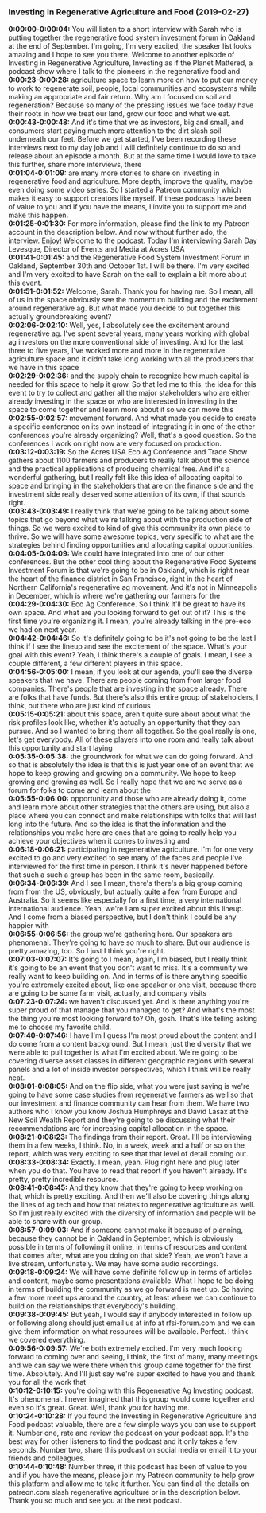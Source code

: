 ### Investing in Regenerative Agriculture and Food  (2019-02-27)
**0:00:00-0:00:04:**  You will listen to a short interview with Sarah who is putting together the regenerative  food system investment forum in Oakland at the end of September.  I'm going, I'm very excited, the speaker list looks amazing and I hope to see you there.  Welcome to another episode of Investing in Regenerative Agriculture, Investing as if the  Planet Mattered, a podcast show where I talk to the pioneers in the regenerative food and  
**0:00:23-0:00:28:**  agriculture space to learn more on how to put our money to work to regenerate soil,  people, local communities and ecosystems while making an appropriate and fair return.  Why am I focused on soil and regeneration?  Because so many of the pressing issues we face today have their roots in how we treat  our land, grow our food and what we eat.  
**0:00:43-0:00:48:**  And it's time that we as investors, big and small, and consumers start paying much more  attention to the dirt slash soil underneath our feet.  Before we get started, I've been recording these interviews next to my day job and I  will definitely continue to do so and release about an episode a month.  But at the same time I would love to take this further, share more interviews, there  
**0:01:04-0:01:09:**  are many more stories to share on investing in regenerative food and agriculture.  More depth, improve the quality, maybe even doing some video series.  So I started a Patreon community which makes it easy to support creators like myself.  If these podcasts have been of value to you and if you have the means, I invite you to  support me and make this happen.  
**0:01:25-0:01:30:**  For more information, please find the link to my Patreon account in the description below.  And now without further ado, the interview.  Enjoy!  Welcome to the podcast.  Today I'm interviewing Sarah Day Levesque, Director of Events and Media at Acres USA  
**0:01:41-0:01:45:**  and the Regenerative Food System Investment Forum in Oakland, September 30th and October  1st.  I will be there.  I'm very excited and I'm very excited to have Sarah on the call to explain a bit more  about this event.  
**0:01:51-0:01:52:**  Welcome, Sarah.  Thank you for having me.  So I mean, all of us in the space obviously see the momentum building and the excitement  around regenerative ag.  But what made you decide to put together this actually groundbreaking event?  
**0:02:06-0:02:10:**  Well, yes, I absolutely see the excitement around regenerative ag.  I've spent several years, many years working with global ag investors on the more conventional  side of investing.  And for the last three to five years, I've worked more and more in the regenerative agriculture  space and it didn't take long working with all the producers that we have in this space  
**0:02:29-0:02:36:**  and the supply chain to recognize how much capital is needed for this space to help it  grow.  So that led me to this, the idea for this event to try to collect and gather all the  major stakeholders who are either already investing in the space or who are interested  in investing in the space to come together and learn more about it so we can move this  
**0:02:55-0:02:57:**  movement forward.  And what made you decide to create a specific conference on its own instead of integrating  it in one of the other conferences you're already organizing?  Well, that's a good question.  So the conferences I work on right now are very focused on production.  
**0:03:12-0:03:19:**  So the Acres USA Eco Ag Conference and Trade Show gathers about 1100 farmers and producers  to really talk about the science and the practical applications of producing chemical free.  And it's a wonderful gathering, but I really felt like this idea of allocating capital  to space and bringing in the stakeholders that are on the finance side and the investment  side really deserved some attention of its own, if that sounds right.  
**0:03:43-0:03:49:**  I really think that we're going to be talking about some topics that go beyond what we're  talking about with the production side of things.  So we were excited to kind of give this community its own place to thrive.  So we will have some awesome topics, very specific to what are the strategies behind  finding opportunities and allocating capital opportunities.  
**0:04:05-0:04:09:**  We could have integrated into one of our other conferences.  But the other cool thing about the Regenerative Food Systems Investment Forum is that we're  going to be in Oakland, which is right near the heart of the finance district in San Francisco,  right in the heart of Northern California's regenerative ag movement.  And it's not in Minneapolis in December, which is where we're gathering our farmers for the  
**0:04:29-0:04:30:**  Eco Ag Conference.  So I think it'll be great to have its own space.  And what are you looking forward to get out of it?  This is the first time you're organizing it.  I mean, you're already talking in the pre-eco we had on next year.  
**0:04:42-0:04:46:**  So it's definitely going to be it's not going to be the last I think if I see the lineup  and see the excitement of the space.  What's your goal with this event?  Yeah, I think there's a couple of goals.  I mean, I see a couple different, a few different players in this space.  
**0:04:56-0:05:00:**  I mean, if you look at our agenda, you'll see the diverse speakers that we have.  There are people coming from from larger food companies.  There's people that are investing in the space already.  There are folks that have funds.  But there's also this entire group of stakeholders, I think, out there who are just kind of curious  
**0:05:15-0:05:21:**  about this space, aren't quite sure about about what the risk profiles look like, whether  it's actually an opportunity that they can pursue.  And so I wanted to bring them all together.  So the goal really is one, let's get everybody.  All of these players into one room and really talk about this opportunity and start laying  
**0:05:35-0:05:38:**  the groundwork for what we can do going forward.  And so that is absolutely the idea is that this is just year one of an event that we  hope to keep growing and growing on a community.  We hope to keep growing and growing as well.  So I really hope that we are we serve as a forum for folks to come and learn about the  
**0:05:55-0:06:00:**  opportunity and those who are already doing it, come and learn more about other strategies  that the others are using, but also a place where you can connect and make relationships  with folks that will last long into the future.  And so the idea is that the information and the relationships you make here are ones that  are going to really help you achieve your objectives when it comes to investing and  
**0:06:18-0:06:21:**  participating in regenerative agriculture.  I'm for one very excited to go and very excited to see many of the faces and people I've interviewed  for the first time in person.  I think it's never happened before that such a such a group has been in the same room,  basically.  
**0:06:34-0:06:39:**  And I see I mean, there's there's a big group coming from from the US, obviously, but actually  quite a few from Europe and Australia.  So it seems like especially for a first time, a very international international audience.  Yeah, we're I am super excited about this lineup.  And I come from a biased perspective, but I don't think I could be any happier with  
**0:06:55-0:06:56:**  the group we're gathering here.  Our speakers are phenomenal.  They're going to have so much to share.  But our audience is pretty amazing, too.  So I just I think you're right.  
**0:07:03-0:07:07:**  It's going to I mean, again, I'm biased, but I really think it's going to be an event that  you don't want to miss.  It's a community we really want to keep building on.  And in terms of is there anything specific you're extremely excited about, like one speaker  or one visit, because there are going to be some farm visit, actually, and company visits  
**0:07:23-0:07:24:**  we haven't discussed yet.  And is there anything you're super proud of that manage that you managed to get?  And what's the most the thing you're most looking forward to?  Oh, gosh.  That's like telling asking me to choose my favorite child.  
**0:07:40-0:07:46:**  I have I'm I guess I'm most proud about the content and I do come from a content background.  But I mean, just the diversity that we were able to pull together is what I'm excited  about.  We're going to be covering diverse asset classes in different geographic regions with several  panels and a lot of inside investor perspectives, which I think will be really neat.  
**0:08:01-0:08:05:**  And on the flip side, what you were just saying is we're going to have some case studies from  regenerative farmers as well so that our investment and finance community can hear from them.  We have two authors who I know you know Joshua Humphreys and David Lasax at the New Soil  Wealth Report and they're going to be discussing what their recommendations are for increasing  capital allocation in the space.  
**0:08:21-0:08:23:**  The findings from their report.  Great.  I'll be interviewing them in a few weeks, I think.  No, in a week, week and a half or so on the report, which was very exciting to see that  that level of detail coming out.  
**0:08:33-0:08:34:**  Exactly.  I mean, yeah.  Plug right here and plug later when you do that.  You have to read that report if you haven't already.  It's pretty, pretty incredible resource.  
**0:08:41-0:08:45:**  And they know that they're going to keep working on that, which is pretty exciting.  And then we'll also be covering things along the lines of ag tech and how that relates  to regenerative agriculture as well.  So I'm just really excited with the diversity of information and people will be able to  share with our group.  
**0:08:57-0:09:03:**  And if someone cannot make it because of planning, because they cannot be in Oakland in September,  which is obviously possible in terms of following it online, in terms of resources and content  that comes after, what are you doing on that side?  Yeah, we won't have a live stream, unfortunately.  We may have some audio recordings.  
**0:09:18-0:09:24:**  We will have some definite follow up in terms of articles and content, maybe some presentations  available.  What I hope to be doing in terms of building the community as we go forward is meet up.  So having a few more meet ups around the country, at least where we can continue to build on  the relationships that everybody's building.  
**0:09:38-0:09:45:**  But yeah, I would say if anybody interested in follow up or following along should just  email us at info at rfsi-forum.com and we can give them information on what resources  will be available.  Perfect.  I think we covered everything.  
**0:09:56-0:09:57:**  We're both extremely excited.  I'm very much looking forward to coming over and seeing, I think, the first of many, many  meetings and we can say we were there when this group came together for the first time.  Absolutely.  And I'll just say we're super excited to have you and thank you for all the work that  
**0:10:12-0:10:15:**  you're doing with this Regenerative Ag Investing podcast.  It's phenomenal.  I never imagined that this group would come together and even so it's great.  Great.  Well, thank you for having me.  
**0:10:24-0:10:28:**  If you found the Investing in Regenerative Agriculture and Food podcast valuable, there  are a few simple ways you can use to support it.  Number one, rate and review the podcast on your podcast app.  It's the best way for other listeners to find the podcast and it only takes a few seconds.  Number two, share this podcast on social media or email it to your friends and colleagues.  
**0:10:44-0:10:48:**  Number three, if this podcast has been of value to you and if you have the means, please  join my Patreon community to help grow this platform and allow me to take it further.  You can find all the details on patreon.com slash regenerative agriculture or in the description  below.  Thank you so much and see you at the next podcast.  